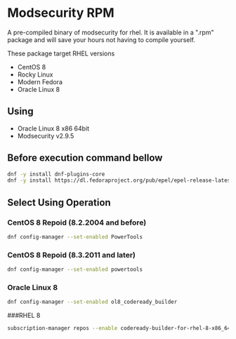 # Modsecurity RPM
A pre-compiled binary of modsecurity for rhel.
It is available in a ".rpm" package and will save your hours not having to compile yourself.

These package target RHEL versions
* CentOS 8
* Rocky Linux
* Modern Fedora
* Oracle Linux 8

## Using
- Oracle Linux 8 x86 64bit
- Modsecurity v2.9.5

## Before execution command bellow
```bash
dnf -y install dnf-plugins-core
dnf -y install https://dl.fedoraproject.org/pub/epel/epel-release-latest-8.noarch.rpm
```

## Select Using Operation
### CentOS 8 Repoid (8.2.2004 and before)
```bash
dnf config-manager --set-enabled PowerTools
```
### CentOS 8 Repoid (8.3.2011 and later)
```bash
dnf config-manager --set-enabled powertools
```
### Oracle Linux 8
```bash
dnf config-manager --set-enabled ol8_codeready_builder
```
###RHEL 8
```bash
subscription-manager repos --enable codeready-builder-for-rhel-8-x86_64-rpms
```
